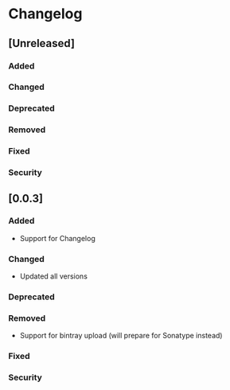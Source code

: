 # Changelog

## [Unreleased]
### Added

### Changed

### Deprecated

### Removed

### Fixed

### Security
## [0.0.3]
### Added
- Support for Changelog
### Changed
- Updated all versions

### Deprecated

### Removed
- Support for bintray upload (will prepare for Sonatype instead)
### Fixed

### Security
